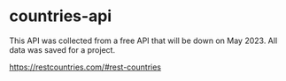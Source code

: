 # countries-api
This API was collected from a free API that will be down on May 2023. All data was saved for a project. 

https://restcountries.com/#rest-countries
